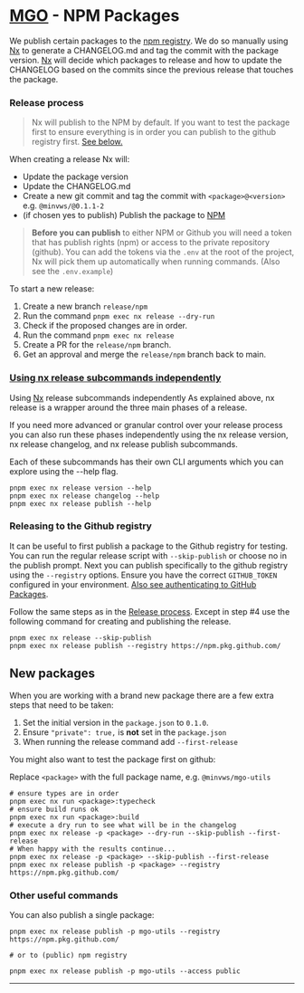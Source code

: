 # [MGO] - NPM Packages

We publish certain packages to the [npm registry][npm]. We do so manually using [Nx] to generate a CHANGELOG.md and tag the commit with the package version. [Nx] will decide which packages to release and how to update the CHANGELOG based on the commits since the previous release that touches the package.

### Release process

> Nx will publish to the NPM by default. If you want to test the package first to ensure everything is in order you can publish to the github registry first. [See below.](#releasing-to-the-github-registry)

When creating a release Nx will:

- Update the package version
- Update the CHANGELOG.md
- Create a new git commit and tag the commit with `<package>@<version>` e.g. `@minvws/@0.1.1-2`
- (if chosen yes to publish) Publish the package to [NPM]

> **Before you can publish** to either NPM or Github you will need a token that has publish rights (npm) or access to the private repository (github).
> You can add the tokens via the `.env` at the root of the project, Nx will pick them up automatically when running commands. (Also see the `.env.example`)

To start a new release:

1. Create a new branch `release/npm`
2. Run the command `pnpm exec nx release --dry-run`
3. Check if the proposed changes are in order.
4. Run the command `pnpm exec nx release`
5. Create a PR for the `release/npm` branch.
6. Get an approval and merge the `release/npm` branch back to main.

### [Using nx release subcommands independently][nx-release-subcommands]

Using [Nx] release subcommands independently
As explained above, nx release is a wrapper around the three main phases of a release.

If you need more advanced or granular control over your release process you can also run these phases independently using the nx release version, nx release changelog, and nx release publish subcommands.

Each of these subcommands has their own CLI arguments which you can explore using the --help flag.

```shell
pnpm exec nx release version --help
pnpm exec nx release changelog --help
pnpm exec nx release publish --help
```

### Releasing to the Github registry

It can be useful to first publish a package to the Github registry for testing. You can run the regular release script with `--skip-publish` or choose no in the publish prompt. Next you can publish specifically to the github registry using the `--registry` options. Ensure you have the correct `GITHUB_TOKEN` configured in your environment. [Also see authenticating to GitHub Packages][github-npm-auth].

Follow the same steps as in the [Release process](#release-process). Except in step #4 use the following command for creating and publishing the release.

```shell
pnpm exec nx release --skip-publish
pnpm exec nx release publish --registry https://npm.pkg.github.com/
```

## New packages

When you are working with a brand new package there are a few extra steps that need to be taken:

1. Set the initial version in the `package.json` to `0.1.0`.
2. Ensure `"private": true,` is **not** set in the `package.json`
3. When running the release command add `--first-release`

You might also want to test the package first on github:

Replace `<package>` with the full package name, e.g. `@minvws/mgo-utils`

```shell
# ensure types are in order
pnpm exec nx run <package>:typecheck
# ensure build runs ok
pnpm exec nx run <package>:build
# execute a dry run to see what will be in the changelog
pnpm exec nx release -p <package> --dry-run --skip-publish --first-release
# When happy with the results continue...
pnpm exec nx release -p <package> --skip-publish --first-release
pnpm exec nx release publish -p <package> --registry https://npm.pkg.github.com/
```

### Other useful commands

You can also publish a single package:

```shell
pnpm exec nx release publish -p mgo-utils --registry https://npm.pkg.github.com/

# or to (public) npm registry

pnpm exec nx release publish -p mgo-utils --access public

```

<hr>

[MGO]: ../README.md
[npm]: https://www.npmjs.com/org/minvws
[Nx]: https://nx.dev/
[nx-graph]: https://nx.dev/reference/nx-commands#graph
[nx-commands]: https://nx.dev/reference/nx-commands
[nx-release-subcommands]: https://nx.dev/features/manage-releases#using-nx-release-subcommands-independently
[github-npm-auth]: https://docs.github.com/en/packages/working-with-a-github-packages-registry/working-with-the-npm-registry
